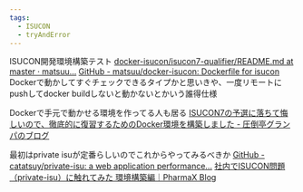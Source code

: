 ```yaml
---
tags:
  - ISUCON
  - tryAndError
---
```


ISUCON開発環境構築テスト
[docker-isucon/isucon7-qualifier/README.md at master · matsuu...](https://github.com/matsuu/docker-isucon/blob/master/isucon7-qualifier/README.md)
[GitHub - matsuu/docker-isucon: Dockerfile for isucon](https://github.com/matsuu/docker-isucon)
Dockerで動かしてすぐチェックできるタイプかと思いきや、一度リモートにpushしてdocker buildしないと動かないとかいう誰得仕様

Dockerで手元で動かせる環境を作ってる人も居る
[ISUCON7の予選に落ちて悔しいので、徹底的に復習するためのDocker環境を構築しました - 圧倒亭グランパのブログ](https://at-grandpa.hatenablog.jp/entry/2017/10/30/120042)

最初はprivate isuが定番らしいのでこれからやってみるべきか
[GitHub - catatsuy/private-isu: a web application performance...](https://github.com/catatsuy/private-isu)
[社内でISUCON問題（private-isu）に触れてみた 環境構築編｜PharmaX Blog](https://note.com/pharmax/n/n27d5ffb576c7)